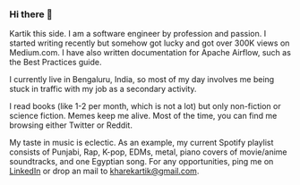### Hi there 👋

Kartik this side. I am a software engineer by profession and passion. I started writing recently but somehow got lucky and got over 300K views on Medium.com. I have also written documentation for Apache Airflow, such as the Best Practices guide.

I currently live in Bengaluru, India, so most of my day involves me being stuck in traffic with my job as a secondary activity.

I read books (like 1-2 per month, which is not a lot) but only non-fiction or science fiction. Memes keep me alive. Most of the time, you can find me browsing either Twitter or Reddit.

My taste in music is eclectic. As an example, my current Spotify playlist consists of Punjabi, Rap, K-pop, EDMs, metal, piano covers of movie/anime soundtracks, and one Egyptian song. For any opportunities, ping me on [LinkedIn](https://www.linkedin.com/in/kharekartik/) or drop an mail to kharekartik@gmail.com.

